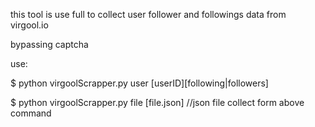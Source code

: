 this tool is use full to collect user follower and followings data from virgool.io

bypassing captcha

use:

$ python virgoolScrapper.py user [userID][following|followers]

$ python virgoolScrapper.py file [file.json] //json file collect form above command
